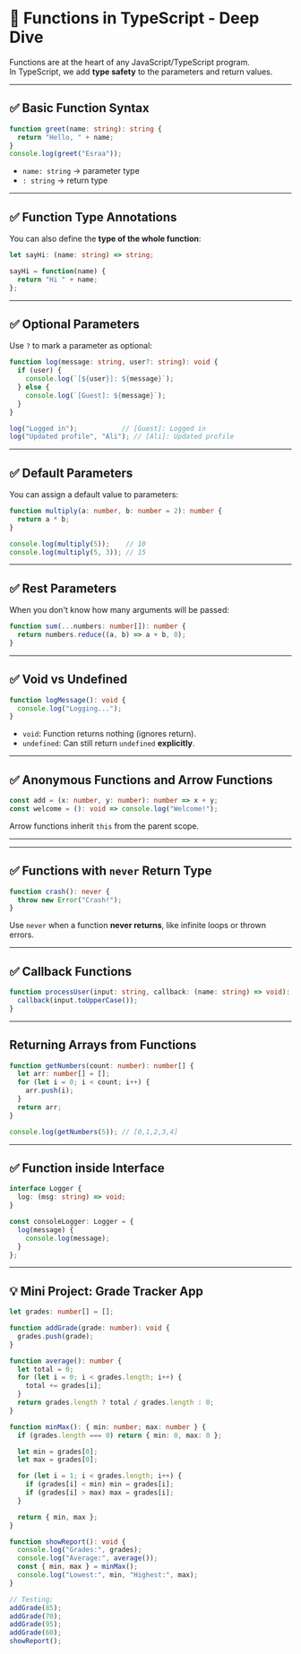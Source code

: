 
# 🔧 Functions in TypeScript - Deep Dive

Functions are at the heart of any JavaScript/TypeScript program.  
In TypeScript, we add **type safety** to the parameters and return values.

---

## ✅ Basic Function Syntax

```ts
function greet(name: string): string {
  return "Hello, " + name;
}
console.log(greet("Esraa"));
```

- `name: string` → parameter type
- `: string` → return type

---

## ✅ Function Type Annotations

You can also define the **type of the whole function**:

```ts
let sayHi: (name: string) => string;

sayHi = function(name) {
  return "Hi " + name;
};
```

---

## ✅ Optional Parameters

Use `?` to mark a parameter as optional:

```ts
function log(message: string, user?: string): void {
  if (user) {
    console.log(`[${user}]: ${message}`);
  } else {
    console.log(`[Guest]: ${message}`);
  }
}

log("Logged in");           // [Guest]: Logged in
log("Updated profile", "Ali"); // [Ali]: Updated profile
```

---

## ✅ Default Parameters

You can assign a default value to parameters:

```ts
function multiply(a: number, b: number = 2): number {
  return a * b;
}

console.log(multiply(5));    // 10
console.log(multiply(5, 3)); // 15
```

---

## ✅ Rest Parameters

When you don't know how many arguments will be passed:

```ts
function sum(...numbers: number[]): number {
  return numbers.reduce((a, b) => a + b, 0);
}
```

---

## ✅ Void vs Undefined

```ts
function logMessage(): void {
  console.log("Logging...");
}
```

- `void`: Function returns nothing (ignores return).
- `undefined`: Can still return `undefined` **explicitly**.

---



## ✅ Anonymous Functions and Arrow Functions

```ts
const add = (x: number, y: number): number => x + y;
const welcome = (): void => console.log("Welcome!");
```

Arrow functions inherit `this` from the parent scope.

---



---

## ✅ Functions with `never` Return Type

```ts
function crash(): never {
  throw new Error("Crash!");
}
```

Use `never` when a function **never returns**, like infinite loops or thrown errors.

---

## ✅ Callback Functions

```ts
function processUser(input: string, callback: (name: string) => void): void {
  callback(input.toUpperCase());
}
```

---

## Returning Arrays from Functions

```ts
function getNumbers(count: number): number[] {
  let arr: number[] = [];
  for (let i = 0; i < count; i++) {
    arr.push(i);
  }
  return arr;
}

console.log(getNumbers(5)); // [0,1,2,3,4]
```
---

## ✅ Function inside Interface

```ts
interface Logger {
  log: (msg: string) => void;
}

const consoleLogger: Logger = {
  log(message) {
    console.log(message);
  }
};
```

---

## 💡 Mini Project: Grade Tracker App

```ts 
let grades: number[] = [];

function addGrade(grade: number): void {
  grades.push(grade);
}

function average(): number {
  let total = 0;
  for (let i = 0; i < grades.length; i++) {
    total += grades[i];
  }
  return grades.length ? total / grades.length : 0;
}

function minMax(): { min: number; max: number } {
  if (grades.length === 0) return { min: 0, max: 0 };

  let min = grades[0];
  let max = grades[0];

  for (let i = 1; i < grades.length; i++) {
    if (grades[i] < min) min = grades[i];
    if (grades[i] > max) max = grades[i];
  }

  return { min, max };
}

function showReport(): void {
  console.log("Grades:", grades);
  console.log("Average:", average());
  const { min, max } = minMax();
  console.log("Lowest:", min, "Highest:", max);
}

// Testing:
addGrade(85);
addGrade(70);
addGrade(95);
addGrade(60);
showReport();
```
